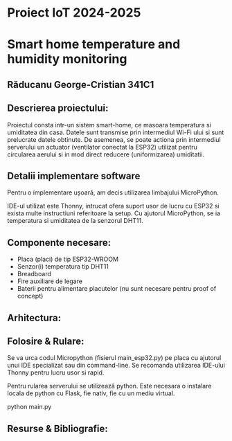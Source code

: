 # Proiect IoT 2024-2025
# Smart home temperature and humidity monitoring
## Răducanu George-Cristian 341C1

## Descrierea proiectului:
Proiectul consta intr-un sistem smart-home, ce masoara temperatura si umiditatea 
din casa. Datele sunt transmise prin intermediul Wi-Fi ului si sunt prelucrate 
datele obtinute. De asemenea, se poate actiona prin intermediul serverului un actuator 
(ventilator conectat la ESP32) utilizat pentru circularea aerului si in mod direct 
reducere (uniformizarea) umiditatii.

## Detalii implementare software
Pentru o implementare ușoară, am decis utilizarea limbajului
MicroPython.

IDE-ul utilizat este Thonny, intrucat ofera suport usor de lucru cu ESP32 
si exista multe instructiuni referitoare la setup.
Cu ajutorul MicroPython, se ia temperatura si umiditatea de la senzorul DHT11.

## Componente necesare:

* Placa (placi) de tip ESP32-WROOM
* Senzor(i) temperatura tip DHT11
* Breadboard
* Fire auxiliare de legare
* Baterii pentru alimentare placutelor (nu sunt necesare pentru proof of concept)

## Arhitectura:

## Folosire & Rulare:

Se va urca codul Micropython (fisierul main_esp32.py) pe placa cu ajutorul unui 
IDE specializat sau din command-line. Se recomanda utilizarea IDE-ului Thonny pentru 
lucru usor si rapid.

Pentru rularea serverului se utilizează python. Este necesara o instalare locala de python cu Flask, 
fie nativ, fie cu un mediu virtual.

python main.py

## Resurse & Bibliografie: